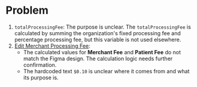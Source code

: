 # Problem

1. `totalProcessingFee`: The purpose is unclear. The `totalProcessingFee` is calculated by summing the organization's fixed processing fee and percentage processing fee, but this variable is not used elsewhere.
2. [Edit Merchant Processing Fee](src/components/EditMerchantProcessingFee.vue):
   - The calculated values for **Merchant Fee** and **Patient Fee** do not match the Figma design. The calculation logic needs further confirmation.
   - The hardcoded text `$0.10` is unclear where it comes from and what its purpose is.
